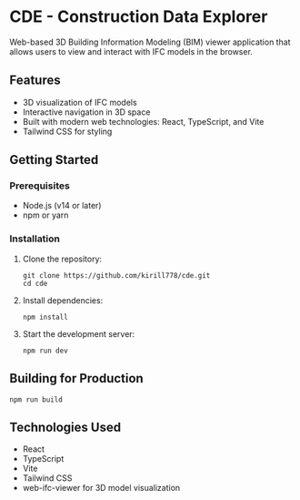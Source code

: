 # CDE - Construction Data Explorer

Web-based 3D Building Information Modeling (BIM) viewer application that allows users to view and interact with IFC models in the browser.

## Features

- 3D visualization of IFC models
- Interactive navigation in 3D space
- Built with modern web technologies: React, TypeScript, and Vite
- Tailwind CSS for styling

## Getting Started

### Prerequisites

- Node.js (v14 or later)
- npm or yarn

### Installation

1. Clone the repository:
   ```
   git clone https://github.com/kirill778/cde.git
   cd cde
   ```

2. Install dependencies:
   ```
   npm install
   ```

3. Start the development server:
   ```
   npm run dev
   ```

## Building for Production

```
npm run build
```

## Technologies Used

- React
- TypeScript
- Vite
- Tailwind CSS
- web-ifc-viewer for 3D model visualization 